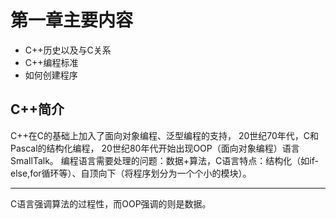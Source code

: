 # 第一章主要内容
- C++历史以及与C关系
- C++编程标准
- 如何创建程序

## C++简介
C++在C的基础上加入了面向对象编程、泛型编程的支持，
20世纪70年代，C和Pascal的结构化编程，
20世纪80年代开始出现OOP（面向对象编程）语言SmallTalk。
编程语言需要处理的问题：数据+算法，C语言特点：结构化（如if-else,for循环等）、自顶向下（将程序划分为一个个小的模块）。

---
C语言强调算法的过程性，而OOP强调的则是数据。
